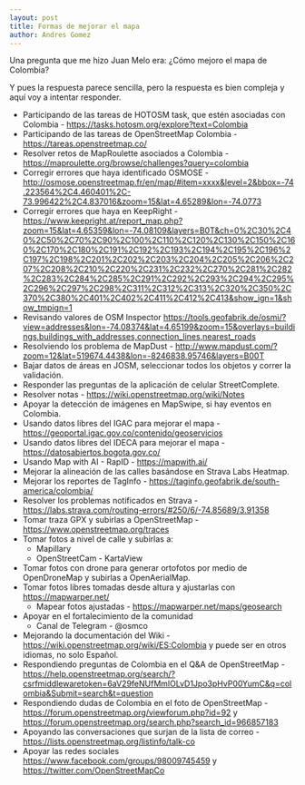 ```yaml
---
layout: post
title: Formas de mejorar el mapa
author: Andres Gomez
---
```


Una pregunta que me hizo Juan Melo era: ¿Cómo mejoro el mapa de Colombia?

Y pues la respuesta parece sencilla, pero la respuesta es bien compleja y aquí voy a intentar responder.

* Participando de las tareas de HOTOSM task, que estén asociadas con Colombia - https://tasks.hotosm.org/explore?text=Colombia
* Participando de las tareas de OpenStreetMap Colombia - https://tareas.openstreetmap.co/
* Resolver retos de MapRoulette asociados a Colombia - https://maproulette.org/browse/challenges?query=colombia
* Corregir errores que haya identificado OSMOSE - http://osmose.openstreetmap.fr/en/map/#item=xxxx&level=2&bbox=-74.223564%2C4.460401%2C-73.996422%2C4.837016&zoom=15&lat=4.65289&lon=-74.0773
* Corregir errores que haya en KeepRight - https://www.keepright.at/report_map.php?zoom=15&lat=4.65359&lon=-74.08109&layers=B0T&ch=0%2C30%2C40%2C50%2C70%2C90%2C100%2C110%2C120%2C130%2C150%2C160%2C170%2C180%2C191%2C192%2C193%2C194%2C195%2C196%2C197%2C198%2C201%2C202%2C203%2C204%2C205%2C206%2C207%2C208%2C210%2C220%2C231%2C232%2C270%2C281%2C282%2C283%2C284%2C285%2C291%2C292%2C293%2C294%2C295%2C296%2C297%2C298%2C311%2C312%2C313%2C320%2C350%2C370%2C380%2C401%2C402%2C411%2C412%2C413&show_ign=1&show_tmpign=1
* Revisando valores de OSM Inspector https://tools.geofabrik.de/osmi/?view=addresses&lon=-74.08374&lat=4.65199&zoom=15&overlays=buildings,buildings_with_addresses,connection_lines,nearest_roads
* Resolviendo los problema de MapDust - http://www.mapdust.com/?zoom=12&lat=519674.4438&lon=-8246838.95746&layers=B00T
* Bajar datos de áreas en JOSM, seleccionar todos los objetos y correr la validación.
* Responder las preguntas de la aplicación de celular StreetComplete.
* Resolver notas - https://wiki.openstreetmap.org/wiki/Notes
* Apoyar la detección de imágenes en MapSwipe, si hay eventos en Colombia.
* Usando datos libres del IGAC para mejorar el mapa - https://geoportal.igac.gov.co/contenido/geoservicios
* Usando datos libres del IDECA para mejorar el mapa - https://datosabiertos.bogota.gov.co/
* Usando Map with AI - RapID - https://mapwith.ai/
* Mejorar la alineación de las calles basándose en Strava Labs Heatmap.
* Mejorar los reportes de TagInfo - https://taginfo.geofabrik.de/south-america/colombia/
* Resolver los problemas notificados en Strava - https://labs.strava.com/routing-errors/#250/6/-74.85689/3.91358
* Tomar traza GPX y subirlas a OpenStreetMap - https://www.openstreetmap.org/traces
* Tomar fotos a nivel de calle y subirlas a:
  * Mapillary
  * OpenStreetCam - KartaView
* Tomar fotos con drone para generar ortofotos por medio de OpenDroneMap y subirlas a OpenAerialMap.
* Tomar fotos libres tomadas desde altura y ajustarlas con https://mapwarper.net/
  * Mapear fotos ajustadas - https://mapwarper.net/maps/geosearch
* Apoyar en el fortalecimiento de la comunidad
  * Canal de Telegram - @osmco
* Mejorando la documentación del Wiki - https://wiki.openstreetmap.org/wiki/ES:Colombia y puede ser en otros idiomas, no solo Español.  
* Respondiendo preguntas de Colombia en el Q&A de OpenStreetMap - https://help.openstreetmap.org/search/?csrfmiddlewaretoken=6aV29feNUfMmlOLvD1Jpo3pHvP00YumC&q=colombia&Submit=search&t=question
* Respondiendo dudas de Colombia en el foto de OpenStreetMap - https://forum.openstreetmap.org/viewforum.php?id=92 y https://forum.openstreetmap.org/search.php?search_id=966857183
* Apoyando las conversaciones que surjan de la lista de correo - https://lists.openstreetmap.org/listinfo/talk-co
* Apoyar las redes sociales https://www.facebook.com/groups/98009745459 y https://twitter.com/OpenStreetMapCo
